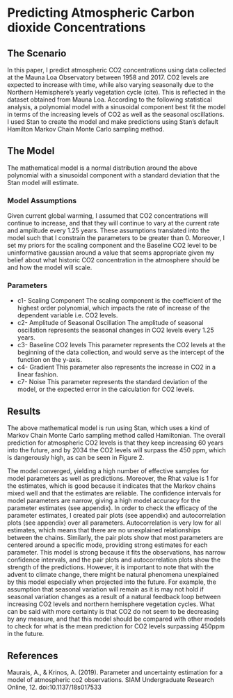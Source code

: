 # Predicting Atmospheric Carbon dioxide Concentrations

## The Scenario
In this paper, I predict atmospheric CO2 concentrations using data collected at the Mauna Loa Observatory between 1958 and 2017. CO2 levels are expected to increase with time, while also varying seasonally due to the Northern Hemisphere’s yearly vegetation cycle (cite). This is reflected in the dataset obtained from Mauna Loa. According to the following statistical analysis, a polynomial model with a sinusoidal component best fit the model in terms of the increasing levels of CO2 as well as the seasonal oscillations. I used Stan to create the model and make predictions using Stan’s default Hamilton Markov Chain Monte Carlo sampling method.

## The Model 
The mathematical model is a normal distribution around the above polynomial with a sinusoidal component with a standard deviation that the Stan model will estimate.

### Model Assumptions
Given current global warming, I assumed that CO2 concentrations will continue to increase, and that they will continue to vary at the current rate and amplitude every 1.25 years. These assumptions translated into the model such that I constrain the parameters to be greater than 0. Moreover, I set my priors for the scaling component and the Baseline CO2 level to be uninformative gaussian around a value that seems appropriate given my belief about what historic CO2 concentration in the atmosphere should be and how the model will scale.

### Parameters
- c1- Scaling Component
The scaling component is the coefficient of the highest order polynomial, which impacts the rate of increase of the dependent variable i.e. CO2 levels.
- c2- Amplitude of Seasonal Oscillation
The amplitude of seasonal oscillation represents the seasonal changes in CO2 levels every 1.25 years.
- c3- Baseline CO2 levels
This parameter represents the CO2 levels at the beginning of the data collection, and would serve as the intercept of the function on the y-axis.
- c4- Gradient
This parameter also represents the increase in CO2
in a linear fashion.
- c7- Noise
This parameter represents the standard deviation of the model, or the expected error in the calculation for CO2 levels.

## Results
The above mathematical model is run using Stan, which uses a kind of Markov Chain Monte Carlo sampling method called Hamiltonian. The overall prediction for atmospheric CO2 levels is that they keep increasing 60 years into the future, and by 2034 the CO2 levels will surpass the 450 ppm, which is dangerously high, as can be seen in Figure 2.

The model converged, yielding a high number of effective samples for model parameters as well as predictions. Moreover, the Rhat value is 1 for the estimates, which is good because it indicates that the Markov chains mixed well and that the estimates are reliable. The confidence intervals for model parameters are narrow, giving a high model accuracy for the parameter estimates (see appendix). In order to check the efficacy of the parameter estimates, I created pair plots (see appendix) and
autocorrelation plots (see appendix) over all parameters. Autocorrelation is very low for all estimates, which means that there are no unexplained relationships between the chains. Similarly, the pair plots show that most parameters are centered around a specific mode, providing strong estimates for each parameter. This model is strong because it fits the observations, has narrow confidence intervals, and the pair plots and autocorrelation plots show the strength of the predictions. However, it is important to note that with the advent to climate change, there might be natural phenomena unexplained by this model especially when projected into the future. For example, the assumption that seasonal variation will remain as it is may not hold if seasonal variation changes as a result of a natural feedback loop between increasing CO2 levels and northern hemisphere vegetation cycles. What can be said with more certainty is that CO2 do not seem to be decreasing by any measure, and that this model should be compared with other models to check for what is the mean prediction for CO2
levels surpassing 450ppm in the future.


## References
Maurais, A., & Krinos, A. (2019). Parameter and uncertainty estimation for a model of atmospheric co2 observations. SIAM Undergraduate Research Online, 12. doi:10.1137/18s017533
